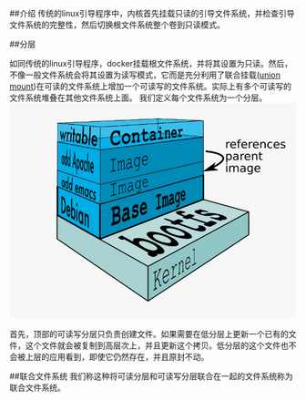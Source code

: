 ##介绍
  传统的linux引导程序中，内核首先挂载只读的引导文件系统，并检查引导文件系统的完整性，然后切换根文件系统整个卷到只读模式。

##分层

如同传统的linux引导程序，docker挂载根文件系统，并将其设置为只读。然后，不像一般文件系统会将其设置为读写模式，它而是充分利用了联合挂载([union mount](http://en.wikipedia.org/wiki/Union_mount))在可读的文件系统上增加一个可读写的文件系统。实际上有多个可读写的文件系统堆叠在其他文件系统上面。
我们定义每个文件系统为一个分层。
![docker-filesystems-multilayer](docker-filesystems-multilayer.png)

首先，顶部的可读写分层只负责创建文件。如果需要在低分层上更新一个已有的文件，这个文件就会被复制到高层次上，并且更新这个拷贝。低分层的这个文件也不会被上层的应用看到，即使它仍然存在，并且原封不动。

##联合文件系统
我们称这种将可读分层和可读写分层联合在一起的文件系统称为联合文件系统。



